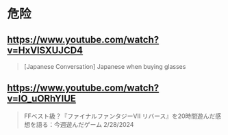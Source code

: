 # 危险

## https://www.youtube.com/watch?v=HxVlSXUJCD4 

> [Japanese Conversation] Japanese when buying glasses 

## https://www.youtube.com/watch?v=lO_uORhYIUE

> FFベスト級？『ファイナルファンタジーVII リバース』を20時間遊んだ感想を語る：今週遊んだゲーム 2/28/2024 
